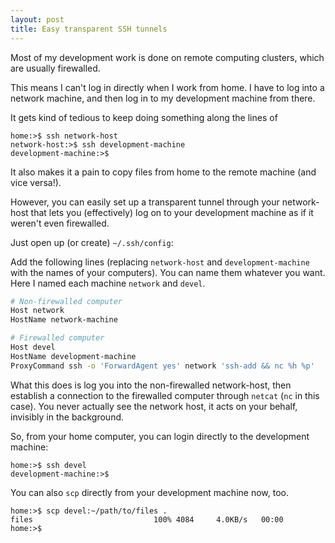 ```yaml
---                                                                             
layout: post
title: Easy transparent SSH tunnels 
---
```


Most of my development work is done on remote computing clusters, which are usually firewalled. 

This means I can't log in directly when I work from home. I have to log into a network machine, and then log in to my development machine from there.

It gets kind of tedious to keep doing something along the lines of 

~~~
home:>$ ssh network-host
network-host:>$ ssh development-machine
development-machine:>$
~~~
It also makes it a pain to copy files from home to the remote machine (and vice versa!).

However, you can easily set up a transparent tunnel through your network-host that lets you (effectively) log on to your development machine as if it weren't even firewalled.

Just open up (or create) `~/.ssh/config`:

Add the following lines (replacing `network-host` and `development-machine` with the names of your computers). You can name them whatever you want. Here I named each machine `network` and `devel`.


~~~bash
# Non-firewalled computer
Host network 
HostName network-machine

# Firewalled computer
Host devel
HostName development-machine 
ProxyCommand ssh -o 'ForwardAgent yes' network 'ssh-add && nc %h %p'

~~~

What this does is log you into the non-firewalled network-host, then establish a connection to the firewalled computer through `netcat` (`nc` in this case). You never actually see the network host, it acts on your behalf, invisibly in the background.

So, from your home computer, you can login directly to the development machine:

~~~
home:>$ ssh devel 
development-machine:>$
~~~

You can also `scp` directly from your development machine now, too.

~~~
home:>$ scp devel:~/path/to/files .
files                           100% 4084     4.0KB/s   00:00 
home:>$
~~~



